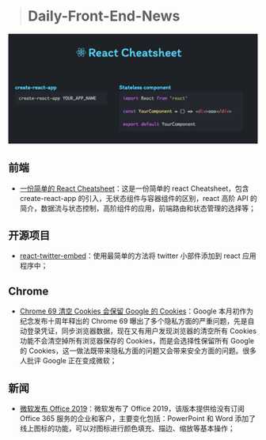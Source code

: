 > # Daily-Front-End-News

[![cover][img]][link]

[img]: https://github.com/fengshangwuqi/Daily-Front-End-News/blob/master/history/2018/09/25/cover.jpg "一份简单的 React Cheatsheet"
[link]: http://www.developer-cheatsheets.com/react

## 前端

- [一份简单的 React Cheatsheet](http://www.developer-cheatsheets.com/react)：这是一份简单的 react Cheatsheet，包含 create-react-app 的引入，无状态组件与容器组件的区别，react 高阶 API 的简介，数据流与状态控制，高阶组件的应用，前端路由和状态管理的选择等；

## 开源项目

- [react-twitter-embed](https://github.com/saurabhnemade/react-twitter-embed)：使用最简单的方法将 twitter 小部件添加到 react 应用程序中；

## Chrome

- [Chrome 69 清空 Cookies 会保留 Google 的 Cookies](https://news.ycombinator.com/item?id=18064537)：Google 本月初作为纪念发布十周年释出的 Chrome 69 曝出了多个隐私方面的严重问题，先是自动登录凭证，同步浏览器数据，现在又有用户发现浏览器的清空所有 Cookies 功能不会清空掉所有浏览器保存的 Cookies，而是会选择性保留所有 Google 的 Cookies，这一做法既带来隐私方面的问题又会带来安全方面的问题。很多人批评 Google 正在变成微软；

## 新闻

- [微软发布 Office 2019](https://www.theverge.com/2018/9/24/17896700/microsoft-office-2019-release-date-features)：微软发布了 Office 2019，该版本提供给没有订阅 Office 365 服务的企业和客户，主要变化包括：PowerPoint 和 Word 添加了线上图标的功能，可以对图标进行颜色填充、描边、缩放等基本操作；
